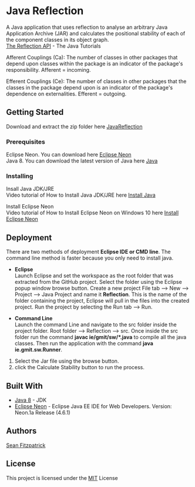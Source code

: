 # Java Reflection
        
A Java application that uses reflection to analyse an arbitrary Java
Application Archive (JAR) and calculates the positional stability of each of the component
classes in its object graph.     
[The Reflection API](https://docs.oracle.com/javase/tutorial/reflect/) - The Java Tutorials      

Afferent Couplings (Ca): The number of classes in other packages that depend upon classes within the package is an indicator of the package's responsibility. Afferent = incoming.                       

Efferent Couplings (Ce): The number of classes in other packages that the classes in the package depend upon is an indicator of the package's dependence on externalities. Efferent = outgoing.                                        

## Getting Started

Download and extract the zip folder here [JavaReflection](https://github.com/seanJosephFitzpatrick/JavaReflection/archive/master.zip)            

### Prerequisites

Eclipse Neon. You can download here [Eclipse Neon](http://www.eclipse.org/neon/)                 
Java 8. You can download the latest version of Java here [Java](http://www.oracle.com/technetwork/java/javase/downloads/jdk8-downloads-2133151.html)    

### Installing

Insall Java JDK/JRE                
Video tutorial of How to Install Java JDK/JRE here [Install Java](https://www.youtube.com/watch?v=FzKcJK68z2k)      

Install Eclipse Neon              
Video tutorial of How to Install Eclipse Neon on Windows 10 here [Install Eclipse Neon](https://www.youtube.com/watch?v=9EghTHWx1Ng)       

## Deployment

There are two methods of deployment **Eclipse IDE  or CMD line**. The command line method is faster because you only need to install java.

* **Eclipse**          
Launch Eclipse and set the workspace as the root folder that was extracted from the GitHub project. Select the folder using the Eclipse popup window browse button. Create a new project File tab --> New --> Project --> Java Project and name it **Reflection**. This is the name of the folder containing the project, Eclipse will pull in the files into the created project. Run the project by selecting the Run tab --> Run.

* **Command Line**          
Launch the command Line and navigate to the src folder inside the project folder. Root folder --> Reflection --> src. Once inside the src folder run the command **javac ie/gmit/sw/*.java** to compile all the java classes. Then run the application with the command **java ie.gmit.sw.Runner**.

1) Select the Jar file using the browse button.                            
2) click the Calculate Stability button to run the process.

## Built With

* [Java 8](http://www.oracle.com/technetwork/java/javase/downloads/jdk8-downloads-2133151.html) - JDK
* [Eclipse Neon](http://www.eclipse.org/neon/)  - Eclipse Java EE IDE for Web Developers. Version: Neon.1a Release (4.6.1)

## Authors

[Sean Fitzpatrick](https://github.com/seanJosephFitzpatrick)

## License

This project is licensed under the [MIT](https://github.com/seanJosephFitzpatrick/JavaReflection/blob/master/LICENSE) License
